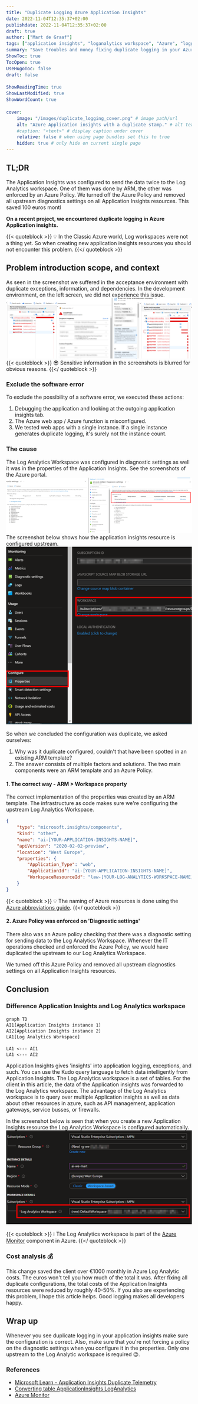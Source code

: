 ```yaml
---
title: "Duplicate Logging Azure Application Insights"
date: 2022-11-04T12:35:37+02:00
publishdate: 2022-11-04T12:35:37+02:00
draft: true
author: ["Mart de Graaf"]
tags: ["application insights", "loganalytics workspace", "Azure", "logging", "monitoring", "problemsolving"]
summary: "Save troubles and money fixing duplicate logging in your Azure Application Insights, and Log Analytics Workspace."
ShowToc: true
TocOpen: true
UseHugoToc: false
draft: false

ShowReadingTime: true
ShowLastModified: true
ShowWordCount: true

cover:
    image: "/images/duplicate_logging_cover.png" # image path/url
    alt: "Azure Application insights with a duplicate stamp." # alt text
    #caption: "<text>" # display caption under cover
    relative: false # when using page bundles set this to true
    hidden: true # only hide on current single page
---
```


## TL;DR

The Application Insights was configured to send the data twice to the Log Analytics workspace. One of them was done by ARM, the other was enforced by an Azure Policy.
We turned off the Azure Policy and removed all upstream diagnostics settings on all Application Insights resources. This saved 100 euros montl

**On a recent project, we encountered duplicate logging in Azure Application insights.**

{{< quoteblock >}}
:bulb: In the Classic Azure world, Log workspaces were not a thing yet. So when creating new application insights resources you should not encounter this problem.
{{</ quoteblock >}}

## Problem introduction scope, and context

As seen in the screenshot we suffered in the acceptance environment with duplicate exceptions, information, and dependencies. In the development environment, on the left screen, we did not experience this issue.
![Duplicate logging](/images/duplicate-logging.png)
{{< quoteblock >}}
:sunglasses: Sensitive information in the screenshots is blurred for obvious reasons.
{{</ quoteblock >}}

### Exclude the software error

To exclude the possibility of a software error, we executed these actions:

1. Debugging the application and looking at the outgoing application insights tab.
1. The Azure web app / Azure function is misconfigured.
1. We tested web apps with a single instance. If a single instance generates duplicate logging, it's surely not the instance count.

### The cause

The Log Analytics Workspace was configured in diagnostic settings as well it was in the properties of the Application Insights. See the screenshots of the Azure portal.
![Diagnostic settings](/images/diagnostic-settings.png)
The screenshot below shows how the application insights resource is configured upstream.
![Properties Application Insights workspace setting](/images/properties-ai-workspace.png)

So when we concluded the configuration was duplicate, we asked ourselves:

1. Why was it duplicate configured, couldn't that have been spotted in an existing ARM template?
1. The answer consists of multiple factors and solutions. The two main components were an ARM template and an Azure Policy.

#### 1. The correct way - ARM > Workspace property

The correct implementation of the properties was created by an ARM template.
The infrastructure as code makes sure we're configuring the upstream Log Analytics Workspace.

```json {linenos=table}
{
    "type": "microsoft.insights/components",
    "kind": "other",
    "name": "ai-[YOUR-APPLICATION-INSIGHTS-NAME]",
    "apiVersion": "2020-02-02-preview",
    "location": "West Europe",
    "properties": {
        "Application_Type": "web",
        "ApplicationId": "ai-[YOUR-APPLICATION-INSIGHTS-NAME]",
        "WorkspaceResourceId": "law-[YOUR-LOG-ANALYTICS-WORKSPACE-NAME]"
    }
}
```

{{< quoteblock >}}
:bulb: The naming of Azure resources is done using the [Azure abbreviations guide](https://learn.microsoft.com/en-us/azure/cloud-adoption-framework/ready/azure-best-practices/resource-abbreviations).
{{</ quoteblock >}}

#### 2. Azure Policy was enforced on 'Diagnostic settings'

There also was an Azure policy checking that there was a diagnostic setting for sending data to the Log Analytics Workspace.
Whenever the IT operations checked and enforced the Azure Policy, we would have duplicated the upstream to our Log Analytics Workspace.

We turned off this Azure Policy and removed all upstream diagnostics settings on all Application Insights resources.

## Conclusion

### Difference Application Insights and Log Analytics workspace

```mermaid
graph TD
AI1[Application Insights instance 1]
AI2[Application Insights instance 2]
LA1[Log Analytics Workspace]

LA1 <--- AI1
LA1 <--- AI2
```

Application Insights gives 'insights' into application logging, exceptions, and such. You can use the Kudo query language to fetch data intelligently from Application Insights. The Log Analytics workspace is a set of tables. For the client in this article, the data of the Application insights was forwarded to the Log Analytics workspace. The advantage of the Log Analytics workspace is to query over multiple Application insights as well as data about other resources in azure, such as API management, application gateways, service busses, or firewalls.

In the screenshot below is seen that when you create a new Application Insights resource the Log Analytics Workspace is configured automatically.
![Create Application Insights workspace based](/images/create-ai-workspace-based.png)

{{< quoteblock >}}
:information_source: The Log Analytics workspace is part of the [Azure Monitor](https://learn.microsoft.com/en-gb/azure/azure-monitor/overview) component in Azure.
{{</ quoteblock >}}

### Cost analysis :moneybag:

This change saved the client over &euro;1000 monthly in Azure Log Analytic costs. The euros won't tell you how much of the total it was. After fixing all duplicate configurations, the total costs of the Application Insights resources were reduced by roughly 40-50%. If you also are experiencing this problem, I hope this article helps. Good logging makes all developers happy.

## Wrap up

Whenever you see duplicate logging in your application insights make sure the configuration is correct. Also, make sure that you're not forcing a policy on the diagnostic settings when you configure it in the properties. Only one upstream to the Log Analytic workspace is required :wink:.

### References

- [Microsoft Learn - Application Insights Duplicate Telemetry](https://learn.microsoft.com/en-us/answers/questions/883344/application-insights-duplicate-telemetry.html)
- [Converting table ApplicationInsights LogAnalytics](https://learn.microsoft.com/en-us/azure/azure-monitor/app/convert-classic-resource#apptraces)
- [Azure Monitor](https://learn.microsoft.com/en-gb/azure/azure-monitor/overview)
